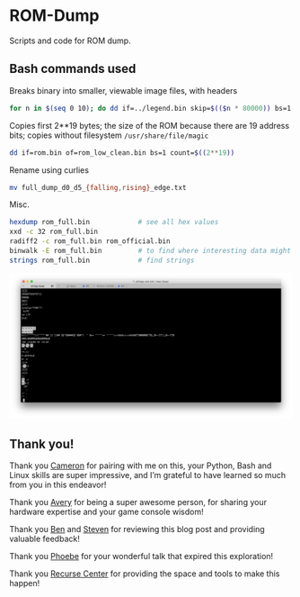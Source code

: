 # ROM-Dump

Scripts and code for ROM dump.

## Bash commands used
Breaks binary into smaller, viewable image files, with headers
```bash
for n in $(seq 0 10); do dd if=../legend.bin skip=$(($n * 80000)) bs=1 count=80000 of=$n.bin; echo "P4 8 10000 " > $n.pgm; cat $n.bin >> $n.pgm; done
```

Copies first 2**19 bytes; the size of the ROM because there are 19 address bits; copies without filesystem `/usr/share/file/magic`
```bash
dd if=rom.bin of=rom_low_clean.bin bs=1 count=$((2**19))
```

Rename using curlies
```bash
mv full_dump_d0_d5_{falling,rising}_edge.txt
```

Misc.
```bash
hexdump rom_full.bin            # see all hex values
xxd -c 32 rom_full.bin
radiff2 -c rom_full.bin rom_official.bin
binwalk -E rom_full.bin         # to find where interesting data might be
strings rom_full.bin            # find strings
```

![Legend Of Zelda in strings output](images/zelda_string.png)

## Thank you!

Thank you [Cameron](https://github.com/cfinucane) for pairing with me on this, your Python, Bash and Linux skills are super impressive, and I’m grateful to have learned so much from you in this endeavor!

Thank you [Avery](https://github.com/AveryEMcG) for being a super awesome person, for sharing your hardware expertise and your game console wisdom!

Thank you [Ben](https://twitter.com/benjojo12) and [Steven](https://github.com/SlySteven) for reviewing this blog post and providing valuable feedback!

Thank you [Phoebe](https://twitter.com/f2xeb) for your wonderful talk that expired this exploration!

Thank you [Recurse Center](https://www.recurse.com/) for providing the space and tools to make this happen!


